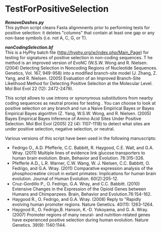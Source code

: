TestForPositiveSelection
========================
***RemoveDashes.py***<br>
This python script cleans Fasta alignmnents prior to performing tests for positive selection: it deletes "columns" that contain at least one gap or any non-base symbols (i.e. not A, C, G, or T).


***nonCodingSelection.bf***<br>
This is a HyPhy batch file (http://hyphy.org/w/index.php/Main_Page) 
for testing for signatures of positive selection in non-coding sequences. T
he method is an improved version of EvoNC (W.S.W. Wong and R. Nielsen. (2004) 
Detecting Selection in Noncoding Regions of Nucleotide Sequences. Genetics, Vol. 167, 949-958)
into a modified branch-site model (J. Zhang, Z. Yang, and R. Nielsen.
(2005) Evaluation of an Improved Branch-Site Likelihood Method for
Detecting Positive Selection at the Molecular Level. Mol Biol Evol 22
(12): 2472-2479).

This script allows to use introns or synonymous substitutions from
nearby coding sequences as neutral proxies for testing . You can choose to look at
positive selection on any branch and run a Naive Empirical Bayes or
Bayes Empirical Bayes algorithm (Z. Yang, W.S.W. Wong, and R. Nielsen.
(2005) Bayes Empirical Bayes Inference of Amino Acid Sites Under
Positive Selection. Mol Biol Evol (2005) 22 (4): 1107-1118) to detect
what sites are under positive selection, negative selection, or neutral.

Various versions of this script have been used in the following manuscripts:

<ul>
<li>Fedrigo O., A.D. Pfefferle, C.C. Babbitt, R. Haygood, C.E. Wall, and G.A. Wray. (2011) Multiple lines of evidence link glucose transporters to human brain evolution. Brain, Behavior and Evolution. 78:315–326.</li>
<li>Pfefferle A.D., L.R. Warner, C.W. Wang, W. J. Nielsen, C.C. Babbitt, O. Fedrigo, and G.A. Wray. (2011) Comparative expression analysis of the phosphocreatine circuit in extant primates: Implications for human brain evolution. Journal of Human Evolution. 60(2):205-12.</li>
<li>Cruz-Gordillo P., O. Fedrigo, G.A. Wray, and C.C. Babbitt. (2010) Extensive Changes in the Expression of the Opioid Genes between Humans and Chimpanzees. Brain, Behavior and Evolution.76:154-162.</li>
<li>Haygood R., O. Fedrigo, and G.A. Wray. (2008) Reply to "Rapidly evolving human promoter regions. Nature Genetics. 40(11): 1263-1264.</li>
<li>Haygood R., O. Fedrigo,B. Hanson, K.-D. Yokoyama, and G. A. Wray.(2007) Promoter regions of many neural- and nutrition-related genes have experienced positive selection during human evolution. Nature Genetics. 39(9): 1140:1144.</li>
</ul>
